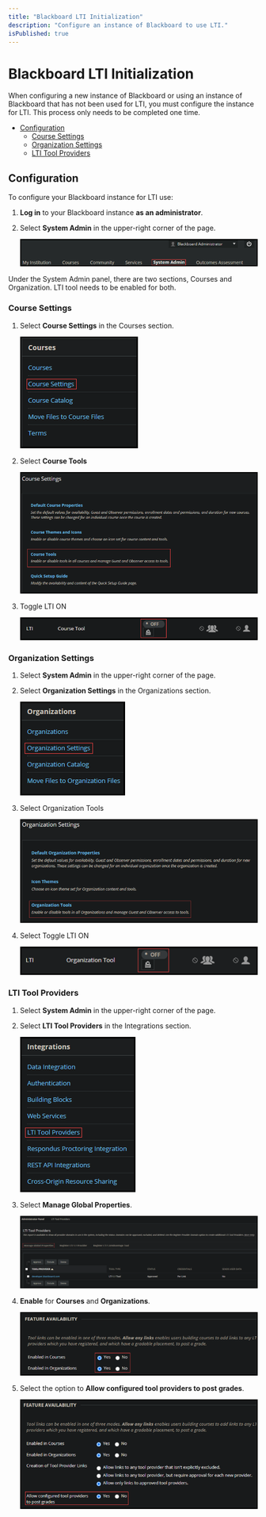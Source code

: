 ```yaml
---
title: "Blackboard LTI Initialization"
description: "Configure an instance of Blackboard to use LTI."
isPublished: true
---
```


# Blackboard LTI Initialization

When configuring a new instance of Blackboard or using an instance of Blackboard that has not been used for LTI, you must configure the instance for LTI. This process only needs to be completed one time. 

- [Configuration](#configuration)
  - [Course Settings](#course-settings)
  - [Organization Settings](#organization-settings)
  - [LTI Tool Providers](#lti-tool-providers)

## Configuration

To configure your Blackboard instance for LTI use: 

1. **Log in** to your Blackboard instance **as an administrator**. 
1. Select **System Admin** in the upper-right corner of the page. 

    ![System Admin](images/blackboard-system-admin.png)
    
Under the System Admin panel, there are two sections, Courses and Organization. LTI tool needs to be enabled for both.

### Course Settings    

1. Select **Course Settings** in the Courses section.

    ![Course Settings](images/course-settings.png)

1. Select **Course Tools**

    ![Course Tools](images/course-tools.png)

1. Toggle LTI ON

    ![Toggle LTI on for Course](images/course-toggle-lti.png)

### Organization Settings

1. Select **System Admin** in the upper-right corner of the page.
1. Select **Organization Settings** in the Organizations section.

    ![Organization Settings](images/organization-settings.png)

1. Select Organization Tools 

    ![Organization Tools](images/organization-tools.png)

1. Select Toggle LTI ON

    ![Toggle LTI on for Organization](images/organizaton-toggle-lti.png)

### LTI Tool Providers

1. Select **System Admin** in the upper-right corner of the page.
1. Select **LTI Tool Providers** in the Integrations section.

    ![LTI Tool Providers](images/blackboard-lti-tool-providers.png)

1. Select **Manage Global Properties**. 

    ![Manage Global Settings](images/manage-global-settings.png)

1. **Enable** for **Courses** and **Organizations**. 

    ![Enable for Courses and Organizations](images/blackboard-enabled-in-courses-enabled-in-organizations.png)

1. Select the option to **Allow configured tool providers to post grades**.

    ![Allow Tool to Post Grades](images/allow-tool-to-post-grades.png)

